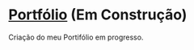 # [Portfólio](https://devnylo.github.io/DevNylo-Portifolio/) (Em Construção)
 Criação do meu Portifólio em progresso.
